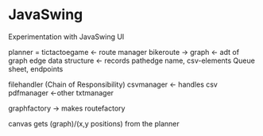 # JavaSwing

Experimentation with JavaSwing UI 



planner = tictactoegame <- route manager
bikeroute -> graph <- adt of graph
edge data structure <- records pathedge name, csv-elements Queue sheet, endpoints

filehandler (Chain of Responsibility)
  csvmanager <- handles csv
  pdfmanager <-other
  txtmanager

graphfactory -> makes routefactory

canvas gets (graph)/(x,y positions) from the planner
